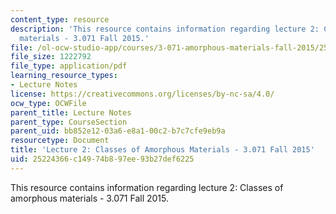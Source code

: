 ```yaml
---
content_type: resource
description: 'This resource contains information regarding lecture 2: Classes of amorphous
  materials - 3.071 Fall 2015.'
file: /ol-ocw-studio-app/courses/3-071-amorphous-materials-fall-2015/25224366c14974b897ee93b27def6225_MIT3_071F15_Lecture2.pdf
file_size: 1222792
file_type: application/pdf
learning_resource_types:
- Lecture Notes
license: https://creativecommons.org/licenses/by-nc-sa/4.0/
ocw_type: OCWFile
parent_title: Lecture Notes
parent_type: CourseSection
parent_uid: bb852e12-03a6-e8a1-00c2-b7c7cfe9eb9a
resourcetype: Document
title: 'Lecture 2: Classes of Amorphous Materials - 3.071 Fall 2015'
uid: 25224366-c149-74b8-97ee-93b27def6225
---
```

This resource contains information regarding lecture 2: Classes of amorphous materials - 3.071 Fall 2015.